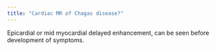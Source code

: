 ```yaml
---
title: "Cardiac MR of Chagas disease?"
---
```

Epicardial or mid myocardial delayed enhancement, can be seen before development of symptoms.

